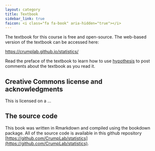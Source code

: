 ```yaml
---
layout: category
title: Textbook
sidebar_link: true
faicon: <i class="fa fa-book" aria-hidden="true"></i>
---
```


The textbook for this course is free and open-source. The web-based version of the textbook can be accessed here:

<a class="page-link" href="https://crumplab.github.io/statistics/"><i class="fa fa-book" aria-hidden="true"></i> https://crumplab.github.io/statistics/</a>

Read the preface of the textbook to learn how to use [hypothesis](https://web.hypothes.is) to post comments about the textbook as you read it.

## Creative Commons license and acknowledgments

This is licensed on a ...

## The source code

This book was written in Rmarkdown and compiled using the bookdown package. All of the source code is available in this github repository [https://github.com/CrumpLab/statistics](https://github.com/CrumpLab/statistics).
